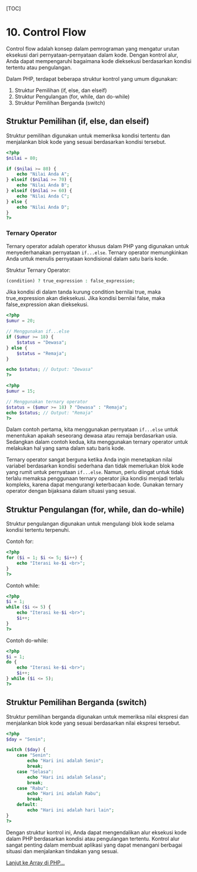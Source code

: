 [TOC]

# <b>10.</b> Control Flow

Control flow adalah konsep dalam pemrograman yang mengatur urutan eksekusi dari pernyataan-pernyataan dalam kode. Dengan kontrol alur, Anda dapat mempengaruhi bagaimana kode dieksekusi berdasarkan kondisi tertentu atau pengulangan.

Dalam PHP, terdapat beberapa struktur kontrol yang umum digunakan:

1. Struktur Pemilihan (if, else, dan elseif)
2. Struktur Pengulangan (for, while, dan do-while)
3. Struktur Pemilihan Berganda (switch)

## Struktur Pemilihan (if, else, dan elseif)
Struktur pemilihan digunakan untuk memeriksa kondisi tertentu dan menjalankan blok kode yang sesuai berdasarkan kondisi tersebut.

```php
<?php
$nilai = 80;

if ($nilai >= 80) {
    echo "Nilai Anda A";
} elseif ($nilai >= 70) {
    echo "Nilai Anda B";
} elseif ($nilai >= 60) {
    echo "Nilai Anda C";
} else {
    echo "Nilai Anda D";
}
?>
```

### Ternary Operator
Ternary operator adalah operator khusus dalam PHP yang digunakan untuk menyederhanakan pernyataan `if...else`. Ternary operator memungkinkan Anda untuk menulis pernyataan kondisional dalam satu baris kode.

Struktur Ternary Operator:
```php
(condition) ? true_expression : false_expression;
```

Jika kondisi di dalam tanda kurung condition bernilai true, maka true_expression akan dieksekusi. Jika kondisi bernilai false, maka false_expression akan dieksekusi.

```php
<?php
$umur = 20;

// Menggunakan if...else
if ($umur >= 18) {
    $status = "Dewasa";
} else {
    $status = "Remaja";
}

echo $status; // Output: "Dewasa"
?>

<?php
$umur = 15;

// Menggunakan ternary operator
$status = ($umur >= 18) ? "Dewasa" : "Remaja";
echo $status; // Output: "Remaja"
?>
```

Dalam contoh pertama, kita menggunakan pernyataan `if...else` untuk menentukan apakah seseorang dewasa atau remaja berdasarkan usia. Sedangkan dalam contoh kedua, kita menggunakan ternary operator untuk melakukan hal yang sama dalam satu baris kode.

Ternary operator sangat berguna ketika Anda ingin menetapkan nilai variabel berdasarkan kondisi sederhana dan tidak memerlukan blok kode yang rumit untuk pernyataan `if...else`. Namun, perlu diingat untuk tidak terlalu memaksa penggunaan ternary operator jika kondisi menjadi terlalu kompleks, karena dapat mengurangi keterbacaan kode. Gunakan ternary operator dengan bijaksana dalam situasi yang sesuai.

## Struktur Pengulangan (for, while, dan do-while)
Struktur pengulangan digunakan untuk mengulangi blok kode selama kondisi tertentu terpenuhi.

Contoh for:

```php
<?php
for ($i = 1; $i <= 5; $i++) {
    echo "Iterasi ke-$i <br>";
}
?>
```

Contoh while:
```php
<?php
$i = 1;
while ($i <= 5) {
    echo "Iterasi ke-$i <br>";
    $i++;
}
?>
```

Contoh do-while:
```php
<?php
$i = 1;
do {
    echo "Iterasi ke-$i <br>";
    $i++;
} while ($i <= 5);
?>
```

## Struktur Pemilihan Berganda (switch)
Struktur pemilihan berganda digunakan untuk memeriksa nilai ekspresi dan menjalankan blok kode yang sesuai berdasarkan nilai ekspresi tersebut.

```php
<?php
$day = "Senin";

switch ($day) {
    case "Senin":
        echo "Hari ini adalah Senin";
        break;
    case "Selasa":
        echo "Hari ini adalah Selasa";
        break;
    case "Rabu":
        echo "Hari ini adalah Rabu";
        break;
    default:
        echo "Hari ini adalah hari lain";
}
?>
```

Dengan struktur kontrol ini, Anda dapat mengendalikan alur eksekusi kode dalam PHP berdasarkan kondisi atau pengulangan tertentu. Kontrol alur sangat penting dalam membuat aplikasi yang dapat menangani berbagai situasi dan menjalankan tindakan yang sesuai. 

[Lanjut ke Array di PHP...](/php/array)
